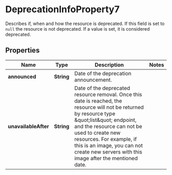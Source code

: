 

# DeprecationInfoProperty7

Describes if, when and how the resource is deprecated. If this field is set to `null` the resource is not deprecated. If a value is set, it is considered deprecated. 

## Properties

| Name | Type | Description | Notes |
|------------ | ------------- | ------------- | -------------|
|**announced** | **String** | Date of the deprecation announcement.  |  |
|**unavailableAfter** | **String** | Date of the deprecated resource removal.  Once this date is reached, the resource will not be returned by resource type \&quot;list\&quot; endpoint, and the resource can not be used to create new resources. For example, if this is an image, you can not create new servers with this image after the mentioned date.  |  |



